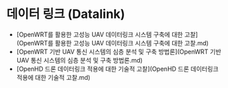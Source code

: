 # 데이터 링크 (Datalink)

- [OpenWRT를 활용한 고성능 UAV 데이터링크 시스템 구축에 대한 고찰](OpenWRT를 활용한 고성능 UAV 데이터링크 시스템 구축에 대한 고찰.md)
- [OpenWRT 기반 UAV 통신 시스템의 심층 분석 및 구축 방법론](OpenWRT 기반 UAV 통신 시스템의 심층 분석 및 구축 방법론.md)
- [OpenHD 드론 데이터링크 적용에 대한 기술적 고찰](OpenHD 드론 데이터링크 적용에 대한 기술적 고찰.md)



